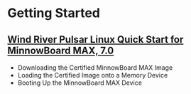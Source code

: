 # Getting Started


## [Wind River Pulsar Linux Quick Start for MinnowBoard MAX, 7.0](https://knowledge.windriver.com/en-us/000_Products/000/060/000/030/000_Wind_River_Pulsar_Linux_Quick_Start_for_MinnowBoard_MAX%2C_7.0)

- Downloading the Certified MinnowBoard MAX Image
- Loading the Certified Image onto a Memory Device
- Booting Up the MinnowBoard MAX Device




